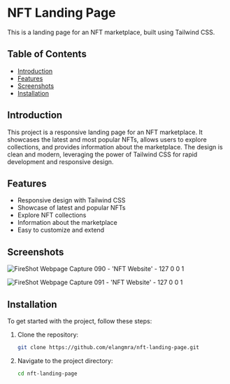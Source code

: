 # NFT Landing Page

This is a landing page for an NFT marketplace, built using Tailwind CSS.

## Table of Contents

- [Introduction](#introduction)
- [Features](#features)
- [Screenshots](#screenshots)
- [Installation](#installation)
  
## Introduction

This project is a responsive landing page for an NFT marketplace. It showcases the latest and most popular NFTs, allows users to explore collections, and provides information about the marketplace. The design is clean and modern, leveraging the power of Tailwind CSS for rapid development and responsive design.

## Features

- Responsive design with Tailwind CSS
- Showcase of latest and popular NFTs
- Explore NFT collections
- Information about the marketplace
- Easy to customize and extend

## Screenshots

![FireShot Webpage Capture 090 - 'NFT Website' - 127 0 0 1](https://github.com/user-attachments/assets/216cf478-f9f6-4257-8c80-b9f4074d4e89)

![FireShot Webpage Capture 091 - 'NFT Website' - 127 0 0 1](https://github.com/user-attachments/assets/5392dc67-6efe-4a90-9e0b-7297e37a9426)

## Installation

To get started with the project, follow these steps:

1. Clone the repository:
    ```bash
    git clone https://github.com/elangmra/nft-landing-page.git
    ```
2. Navigate to the project directory:
    ```bash
    cd nft-landing-page
    ```
